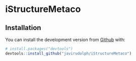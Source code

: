 
# iStructureMetaco

<!-- badges: start -->
<!-- badges: end -->


## Installation

You can install the development version from [Github](https://github.com/javirudolph/iStructureMetaco) with:

``` r
# install.packages("devtools")
devtools::install_github("javirudolph/iStructureMetaco")
```

